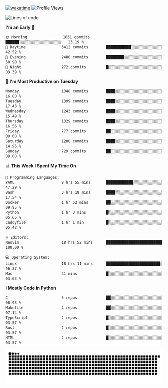 [![wakatime](https://wakatime.com/badge/user/b920b284-3cde-4cd4-b72e-f7f22d050b16.svg)](https://wakatime.com/@b920b284-3cde-4cd4-b72e-f7f22d050b16)
![Profile Views](http://img.shields.io/badge/Profile%20Views-4586-blue)
<!--START_SECTION:waka-->
![Lines of code](https://img.shields.io/badge/From%20Hello%20World%20I%27ve%20Written-6.2%20million%20lines%20of%20code-blue)

**I'm an Early 🐤** 

```text
🌞 Morning                1861 commits        ██████░░░░░░░░░░░░░░░░░░░   23.19 % 
🌆 Daytime                3412 commits        ███████████░░░░░░░░░░░░░░   42.52 % 
🌃 Evening                2480 commits        ████████░░░░░░░░░░░░░░░░░   30.90 % 
🌙 Night                  272 commits         █░░░░░░░░░░░░░░░░░░░░░░░░   03.39 % 
```
📅 **I'm Most Productive on Tuesday** 

```text
Monday                   1348 commits        ████░░░░░░░░░░░░░░░░░░░░░   16.80 % 
Tuesday                  1399 commits        ████░░░░░░░░░░░░░░░░░░░░░   17.43 % 
Wednesday                1243 commits        ████░░░░░░░░░░░░░░░░░░░░░   15.49 % 
Thursday                 1329 commits        ████░░░░░░░░░░░░░░░░░░░░░   16.56 % 
Friday                   777 commits         ██░░░░░░░░░░░░░░░░░░░░░░░   09.68 % 
Saturday                 1200 commits        ████░░░░░░░░░░░░░░░░░░░░░   14.95 % 
Sunday                   729 commits         ██░░░░░░░░░░░░░░░░░░░░░░░   09.08 % 
```


📊 **This Week I Spent My Time On** 

```text
💬 Programming Languages: 
YAML                     8 hrs 55 mins       ████████████░░░░░░░░░░░░░   47.29 % 
Bash                     3 hrs 18 mins       ████░░░░░░░░░░░░░░░░░░░░░   17.54 % 
Docker                   1 hr 52 mins        ██░░░░░░░░░░░░░░░░░░░░░░░   09.95 % 
Python                   1 hr 3 mins         █░░░░░░░░░░░░░░░░░░░░░░░░   05.65 % 
Caddyfile                1 hr 1 min          █░░░░░░░░░░░░░░░░░░░░░░░░   05.42 % 

🔥 Editors: 
Neovim                   18 hrs 52 mins      █████████████████████████   100.00 % 

💻 Operating System: 
Linux                    18 hrs 11 mins      ████████████████████████░   96.37 % 
Mac                      41 mins             █░░░░░░░░░░░░░░░░░░░░░░░░   03.63 % 
```

**I Mostly Code in Python** 

```text
C                        5 repos             ██░░░░░░░░░░░░░░░░░░░░░░░   08.93 % 
Makefile                 4 repos             ██░░░░░░░░░░░░░░░░░░░░░░░   07.14 % 
TypeScript               2 repos             █░░░░░░░░░░░░░░░░░░░░░░░░   03.57 % 
Rust                     2 repos             █░░░░░░░░░░░░░░░░░░░░░░░░   03.57 % 
HTML                     2 repos             █░░░░░░░░░░░░░░░░░░░░░░░░   03.57 % 
```




<!--END_SECTION:waka-->
![Snake animation](https://raw.githubusercontent.com/timmypidashev/timmypidashev/main/commits.svg)
